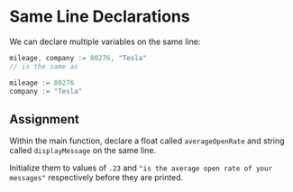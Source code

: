 # Same Line Declarations

We can declare multiple variables on the same line:

```go
mileage, company := 80276, "Tesla"
// is the same as

mileage := 80276
company := "Tesla"
```

## Assignment

Within the main function, declare a float called `averageOpenRate` and string called `displayMessage` on the same line.

Initialize them to values of `.23` and `"is the average open rate of your messages"` respectively before they are printed.
